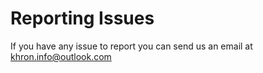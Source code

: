 # Reporting Issues
If you have any issue to report you can send us an email at khron.info@outlook.com
